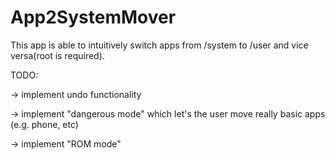 # App2SystemMover
This app is able to intuitively switch apps from /system to /user and vice versa(root is required).

TODO:

-> implement undo functionality

-> implement "dangerous mode" which let's the user move really basic apps (e.g. phone, etc)

-> implement "ROM mode"